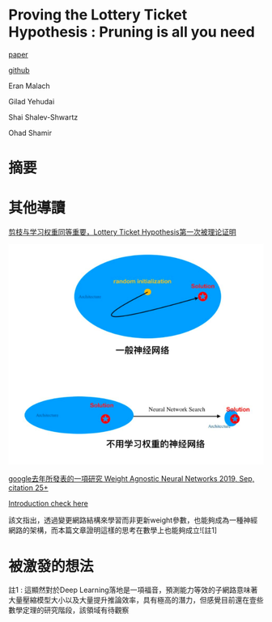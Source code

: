 # Proving the Lottery Ticket Hypothesis : Pruning is all you need

[paper](https://proceedings.icml.cc/static/paper_files/icml/2020/2313-Paper.pdf)

[github](https://github.com/google-research/lottery-ticket-hypothesis)

Eran Malach

Gilad Yehudai

Shai Shalev-Shwartz

Ohad Shamir

# 摘要

# 其他導讀
[剪枝与学习权重同等重要，Lottery Ticket Hypothesis第一次被理论证明](https://mp.weixin.qq.com/s/yQY9HF2yWtmSRmu8GsR4rQ?fbclid=IwAR0Eqh24WAIkINZUkQ96cyjwVsqb347q1ZRaLgw-0TpUi3LZUy3eolXnbFM)

<img src='../asset/lth_1.png'></img>

[google去年所發表的一項研究 Weight Agnostic Neural Networks 2019, Sep, citation 25+](https://arxiv.org/abs/1906.04358)        

[Introduction check here](https://mp.weixin.qq.com/s?__biz=MzA3MzI4MjgzMw==&mid=2650763851&idx=1&sn=aef940b5de86deff578e1b356c5645e4&scene=21#wechat_redirect)

該文指出，透過變更網路結構來學習而非更新weight參數，也能夠成為一種神經網路的架構，而本篇文章證明這樣的思考在數學上也能夠成立![註1]

# 被激發的想法

註1 : 這顯然對於Deep Learning落地是一項福音，預測能力等效的子網路意味著大量壓縮模型大小以及大量提升推論效率，具有極高的潛力，但感覺目前還在壹些數學定理的研究階段，該領域有待觀察
